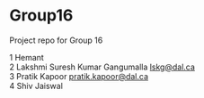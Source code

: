 # Group16
Project repo for Group 16

1   Hemant  
2   Lakshmi Suresh Kumar Gangumalla   lskg@dal.ca  
3   Pratik Kapoor					  pratik.kapoor@dal.ca  
4   Shiv Jaiswal					    